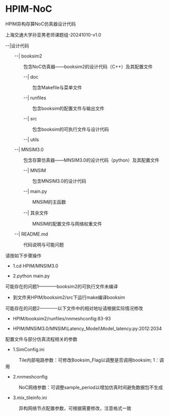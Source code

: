 # HPIM-NoC 
HPIM异构存算NoC仿真器设计代码

上海交通大学孙亚男老师课题组-20241010-v1.0

--|设计代码

&emsp;&emsp;--| booksim2

&emsp;&emsp;&emsp;&emsp;包含NoC仿真器——booksim2的设计代码（C++）及其配置文件

&emsp;&emsp;&emsp;&emsp;--| doc

&emsp;&emsp;&emsp;&emsp;&emsp;&emsp;包含Makefile与菜单文件

&emsp;&emsp;&emsp;&emsp;--| runfiles

&emsp;&emsp;&emsp;&emsp;&emsp;&emsp;包含booksim的配置文件与输出文件

&emsp;&emsp;&emsp;&emsp;--| src

&emsp;&emsp;&emsp;&emsp;&emsp;&emsp;包含booksim的可执行文件与设计代码

&emsp;&emsp;&emsp;&emsp;--| utils

&emsp;&emsp;--| MNSIM3.0

&emsp;&emsp;&emsp;&emsp;包含存算仿真器——MNSIM3.0的设计代码（python）及其配置文件

&emsp;&emsp;&emsp;&emsp;--| MNSIM

&emsp;&emsp;&emsp;&emsp;&emsp;&emsp;包含MNSIM3.0的设计代码

&emsp;&emsp;&emsp;&emsp;--| main.py

&emsp;&emsp;&emsp;&emsp;&emsp;&emsp;MNSIM的主函数

&emsp;&emsp;&emsp;&emsp;--| 其余文件

&emsp;&emsp;&emsp;&emsp;&emsp;&emsp;MNSIM的配置文件与网络权重文件

&emsp;&emsp;--| README.md

&emsp;&emsp;&emsp;&emsp;代码说明与可能问题

请按如下步骤操作

+ 1.cd HPIM/MNSIM3.0

+ 2.python main.py

可能存在的问题1————booksim2的可执行文件未编译

+ 到文件夹HPIM/booksim2/src下运行make编译booksim

可能存在的问题2————以下文件中的相对地址请根据实际情况修改

+ HPIM/booksim2/runfiles/nnmeshconfig:83-93

+ HPIM/MNSIM3.0/MNSIM\Latency_Model\Model_latency.py:2012:2034

配置文件与部分仿真流程相关的参数

+ 1.SimConfig.ini

&emsp;&emsp;&emsp;Tile内部电路参数：可修改Booksim_Flag以调整是否调用booksim; 1：调用

+ 2.nnmeshconfig

&emsp;&emsp;&emsp;NoC网络参数：可调整sample_period以增加仿真时间避免数据包不生成

+ 3.mix_tileinfo.ini

&emsp;&emsp;&emsp;异构网络节点配置参数，可根据需要修改，注意格式一致